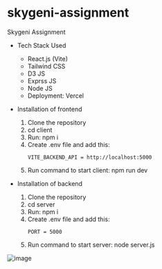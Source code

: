 # skygeni-assignment
Skygeni Assignment

- Tech Stack Used
    - React.js (Vite)
    - Tailwind CSS
    - D3 JS
    - Exprss JS
    - Node JS
    - Deployment: Vercel

- Installation of frontend
  <ol>
    <li>Clone the repository</li>
    <li>cd client</li>
    <li>Run: npm i</li>
    <li>Create .env file and add this:</li>
            
      VITE_BACKEND_API = http://localhost:5000

  <li>Run command to start client: npm run dev</li>
    
  </ol>
- Installation of backend
  <ol>
    <li>Clone the repository</li>
    <li>cd server</li>
    <li>Run: npm i</li>
    <li>Create .env file and add this:</li>
            
      PORT = 5000
  <li>Run command to start server: node server.js</li>
    
  </ol>


![image](https://github.com/user-attachments/assets/ae957625-e9f1-4443-b81c-21bc1a3a9041)
